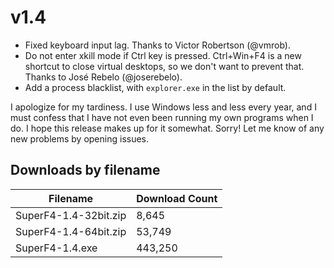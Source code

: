 # v1.4

- Fixed keyboard input lag. Thanks to Victor Robertson (@vmrob).
- Do not enter xkill mode if Ctrl key is pressed. Ctrl+Win+F4 is a new shortcut to close virtual desktops, so we don't want to prevent that. Thanks to José Rebelo (@joserebelo).
- Add a process blacklist, with `explorer.exe` in the list by default.

I apologize for my tardiness. I use Windows less and less every year, and I must confess that I have not even been running my own programs when I do. I hope this release makes up for it somewhat. Sorry! Let me know of any new problems by opening issues.

## Downloads by filename

Filename              | Download Count
--------------------- | --------------
SuperF4-1.4-32bit.zip |          8,645
SuperF4-1.4-64bit.zip |         53,749
SuperF4-1.4.exe       |        443,250
